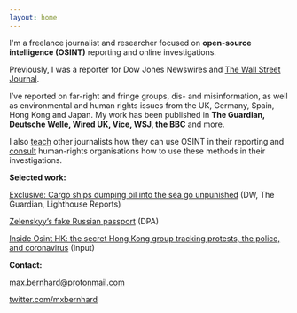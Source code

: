 ```yaml
---
layout: home
---
```

I'm a freelance journalist and researcher focused on **open-source intelligence (OSINT)** reporting and online investigations. 

Previously, I was a reporter for Dow Jones Newswires and [The Wall Street Journal](https://www.wsj.com/news/author/max-bernhard). 

I’ve reported on far-right and fringe groups, dis- and misinformation, as well as environmental and human rights issues from the UK, Germany, Spain, Hong Kong and Japan. My work has been published in **The Guardian, Deutsche Welle, Wired UK, Vice, WSJ, the BBC** and more.  

I also [teach](https://dataharvest.eu/wp-content/uploads/2021/10/OSINT-Tool-Box-Part-2.pdf) other journalists how they can use OSINT in their reporting and [consult](https://www.saferworldforthetruth.com/investigations/sardasht-osman) human-rights organisations how to use these methods in their investigations.


**Selected work:**

[Exclusive: Cargo ships dumping oil into the sea go unpunished](https://www.dw.com/en/exclusive-cargo-ships-dumping-oil-into-the-sea-go-unpunished/a-61201989) (DW, The Guardian, Lighthouse Reports)

[Zelenskyy’s fake Russian passport](https://threadreaderapp.com/thread/1526654717249540097) (DPA)

[Inside Osint HK: the secret Hong Kong group tracking protests, the police, and coronavirus](https://www.inputmag.com/features/osint-hk-hong-kong-cyber-sleuths-protests-police-coronavirus) (Input) 


**Contact:**

[max.bernhard@protonmail.com](mailto:max.bernhard@protonmail.com)

[twitter.com/mxbernhard](https://twitter.com/mxbernhard) 
